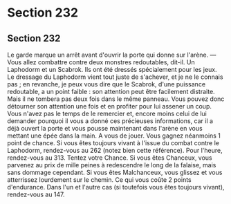 # Section 232

## Section 232

Le garde marque un arrêt avant d'ouvrir la porte qui donne sur
l'arène.
— Vous allez combattre contre deux monstres redoutables, dit-il.
Un Laphodorm et un Scabrok. Ils ont été dressés spécialement
pour les jeux. Le dressage du Laphodorm vient tout juste de
s'achever, et je ne le connais pas ; en revanche, je peux vous dire
que le Scabrok, d'une puissance redoutable, a un point faible :
son attention peut être facilement distraite. Mais il ne tombera
pas deux fois dans le même panneau. Vous pouvez donc
détourner son attention une fois et en profiter pour lui assener
un coup.
Vous n'avez pas le temps de le remercier et, encore moins celui
de lui demander pourquoi il vous a donné ces précieuses
informations, car il a déjà ouvert la porte et vous pousse
maintenant dans l'arène en vous mettant une épée dans la main.
A vous de jouer. Vous gagnez néanmoins 1 point de chance. Si
vous êtes toujours vivant à l'issue du combat contre le
Laphodorm, rendez-vous au 262 (notez bien cette référence).
Pour l'heure, rendez-vous au 313.
Tentez votre Chance. Si vous êtes Chanceux, vous parvenez au
prix de mille peines à redescendre le long de la falaise, mais sans
dommage cependant. Si vous êtes Malchanceux, vous glissez et
vous atterrissez lourdement sur le chemin. Ce qui vous coûte 2
points d'endurance. Dans l'un et l'autre cas (si toutefois vous
êtes toujours vivant), rendez-vous au 147.